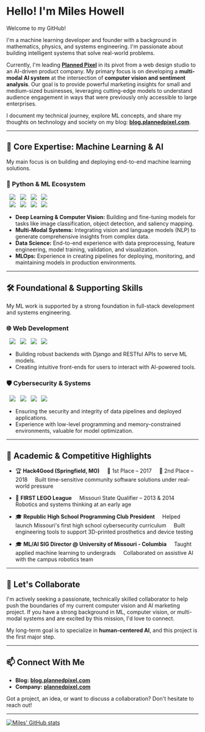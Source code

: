 # Hello! I'm Miles Howell

Welcome to my GitHub!

I'm a machine learning developer and founder with a background in mathematics, physics, and systems engineering. I'm passionate about building intelligent systems that solve real-world problems.

Currently, I'm leading **[Planned Pixel](https://www.plannedpixel.com)** in its pivot from a web design studio to an AI-driven product company. My primary focus is on developing a **multi-modal AI system** at the intersection of **computer vision and sentiment analysis**. Our goal is to provide powerful marketing insights for small and medium-sized businesses, leveraging cutting-edge models to understand audience engagement in ways that were previously only accessible to large enterprises.

I document my technical journey, explore ML concepts, and share my thoughts on technology and society on my blog: **[blog.plannedpixel.com](https://blog.plannedpixel.com)**.

---

## 🧠 Core Expertise: Machine Learning & AI

My main focus is on building and deploying end-to-end machine learning solutions.

### 🐍 Python & ML Ecosystem
<p>
  <img src="https://img.shields.io/badge/PyTorch-EE4C2C?logo=pytorch&logoColor=white" />
  <img src="https://img.shields.io/badge/TensorFlow-FF6F00?logo=tensorflow&logoColor=white" />
  <img src="https://img.shields.io/badge/scikit--learn-f7931e?logo=scikit-learn&logoColor=white" />
  <img src="https://img.shields.io/badge/OpenCV-5C3EE8?logo=opencv&logoColor=white" />
  <br/>
  <img src="https://img.shields.io/badge/Transformers-ffd21f?logo=huggingface&logoColor=black" />
  <img src="https://img.shields.io/badge/pandas-150458?logo=pandas&logoColor=white" />
  <img src="https://img.shields.io/badge/numpy-013243?logo=numpy&logoColor=white" />
  <img src="https://img.shields.io/badge/matplotlib-11557c?logo=python&logoColor=white" />
</p>

-   **Deep Learning & Computer Vision:** Building and fine-tuning models for tasks like image classification, object detection, and saliency mapping.
-   **Multi-Modal Systems:** Integrating vision and language models (NLP) to generate comprehensive insights from complex data.
-   **Data Science:** End-to-end experience with data preprocessing, feature engineering, model training, validation, and visualization.
-   **MLOps:** Experience in creating pipelines for deploying, monitoring, and maintaining models in production environments.

---

## 🛠️ Foundational & Supporting Skills

My ML work is supported by a strong foundation in full-stack development and systems engineering.

### 🌐 Web Development
<p>
  <img src="https://img.shields.io/badge/Django-092e20?logo=django&logoColor=white" />
  <img src="https://img.shields.io/badge/JavaScript-ES6+-f7df1e?logo=javascript&logoColor=black" />
  <img src="https://img.shields.io/badge/HTML5-e34f26?logo=html5&logoColor=white" />
  <img src="https://img.shields.io/badge/CSS3-1572b6?logo=css3&logoColor=white" />
</p>

-   Building robust backends with Django and RESTful APIs to serve ML models.
-   Creating intuitive front-ends for users to interact with AI-powered tools.

### 🛡️ Cybersecurity & Systems
<p>
  <img src="https://img.shields.io/badge/Linux-333333?logo=linux&logoColor=white" />
  <img src="https://img.shields.io/badge/C/C++-00599C?logo=c%2B%2B&logoColor=white" />
  <img src="https://img.shields.io/badge/Wireshark-005498?logo=wireshark&logoColor=white" />
  <img src="https://img.shields.io/badge/Kali_Linux-268BEE?logo=kalilinux&logoColor=white" />
</p>

-   Ensuring the security and integrity of data pipelines and deployed applications.
-   Experience with low-level programming and memory-constrained environments, valuable for model optimization.

---

## 🧬 Academic & Competitive Highlights

- 🏆 **Hack4Good (Springfield, MO)**  
  🥇 1st Place – 2017  
  🥈 2nd Place – 2018  
  Built time-sensitive community software solutions under real-world pressure

- 🤖 **FIRST LEGO League**  
  Missouri State Qualifier – 2013 & 2014  
  Robotics and systems thinking at an early age

- 🎓 **Republic High School Programming Club President**  
  Helped launch Missouri's first high school cybersecurity curriculum  
  Built engineering tools to support 3D-printed prosthetics and device testing

- 🎓 **ML/AI SIG Director @ University of Missouri - Columbia**  
  Taught applied machine learning to undergrads  
  Collaborated on assistive AI with the campus robotics team

---

## 🔭 Let's Collaborate

I'm actively seeking a passionate, technically skilled collaborator to help push the boundaries of my current computer vision and AI marketing project. If you have a strong background in ML, computer vision, or multi-modal systems and are excited by this mission, I'd love to connect.

My long-term goal is to specialize in **human-centered AI**, and this project is the first major step.

---

## 📫 Connect With Me

-   **Blog:** [**blog.plannedpixel.com**](https://blog.plannedpixel.com)
-   **Company:** [**plannedpixel.com**](https://www.plannedpixel.com)

Got a project, an idea, or want to discuss a collaboration? Don't hesitate to reach out!

---

[![Miles' GitHub stats](https://github-readme-stats.vercel.app/api?username=miles-howell&show_icons=true&theme=dark)](https://github.com/anuraghazra/github-readme-stats)
